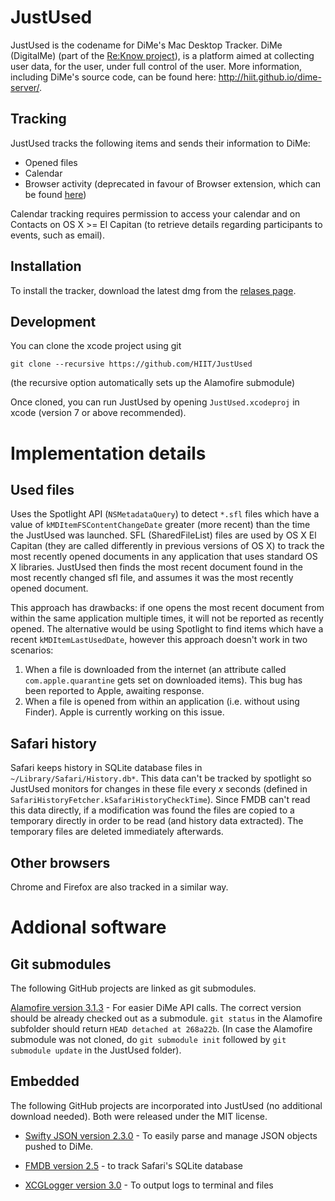 # JustUsed

JustUsed is the codename for DiMe's Mac Desktop Tracker. DiMe (DigitalMe) (part of the [Re:Know project](http://www.reknow.fi)), is a platform aimed at collecting user data, for the user, under full control of the user. More information, including DiMe's source code, can be found here: http://hiit.github.io/dime-server/.

## Tracking

JustUsed tracks the following items and sends their information to DiMe:

- Opened files
- Calendar
- Browser activity (deprecated in favour of Browser extension, which can be found [here](http://hiit.github.io/dime-server/))

Calendar tracking requires permission to access your calendar and on Contacts on OS X >= El Capitan (to retrieve details regarding participants to events, such as email).

## Installation

To install the tracker, download the latest dmg from the [relases page](https://github.com/HIIT/JustUsed/releases).

## Development

You can clone the xcode project using git

```
git clone --recursive https://github.com/HIIT/JustUsed
```

(the recursive option automatically sets up the Alamofire submodule)

Once cloned, you can run JustUsed by opening `JustUsed.xcodeproj` in xcode (version 7 or above recommended).

# Implementation details

## Used files

Uses the Spotlight API (`NSMetadataQuery`) to detect `*.sfl` files which have a value of `kMDItemFSContentChangeDate` greater (more recent) than the time the JustUsed was launched. SFL (SharedFileList) files are used by OS X El Capitan (they are called differently in previous versions of OS X) to track the most recently opened documents in any application that uses standard OS X libraries. JustUsed then finds the most recent document found in the most recently changed sfl file, and assumes it was the most recently opened document.

This approach has drawbacks: if one opens the most recent document from within the same application multiple times, it will not be reported as recently opened. The alternative would be using Spotlight to find items which have a recent `kMDItemLastUsedDate`, however this approach doesn't work in two scenarios:

1. When a file is downloaded from the internet (an attribute called `com.apple.quarantine` gets set on downloaded items). This bug has been reported to Apple, awaiting response.
2. When a file is opened from within an application (i.e. without using Finder). Apple is currently working on this issue.

## Safari history

Safari keeps history in SQLite database files in ```~/Library/Safari/History.db*```. This data can't be tracked by spotlight so JustUsed monitors for changes in these file every *x* seconds (defined in ```SafariHistoryFetcher.kSafariHistoryCheckTime```). Since FMDB can't read this data directly, if a modification was found the files are copied to a temporary directly in order to be read (and history data extracted). The temporary files are deleted immediately afterwards.

## Other browsers

Chrome and Firefox are also tracked in a similar way.

# Addional software

## Git submodules

The following GitHub projects are linked as git submodules.

[Alamofire version 3.1.3](https://github.com/Alamofire/Alamofire/releases/tag/3.1.3) - For easier DiMe API calls. The correct version should be already checked out as a submodule. `git status` in the Alamofire subfolder should return `HEAD detached at 268a22b`. (In case the Alamofire submodule was not cloned, do `git submodule init` followed by `git submodule update` in the JustUsed folder).

## Embedded

The following GitHub projects are incorporated into JustUsed (no additional download needed). Both were released under the MIT license.

- [Swifty JSON version 2.3.0](https://github.com/SwiftyJSON/SwiftyJSON/releases/tag/2.3.0) - To easily parse and manage JSON objects pushed to DiMe.

- [FMDB version 2.5](https://github.com/ccgus/fmdb/releases/tag/v2.5) - to track Safari's SQLite database

- [XCGLogger version 3.0](https://github.com/DaveWoodCom/XCGLogger/releases/tag/Version_3.0) - To output logs to terminal and files

